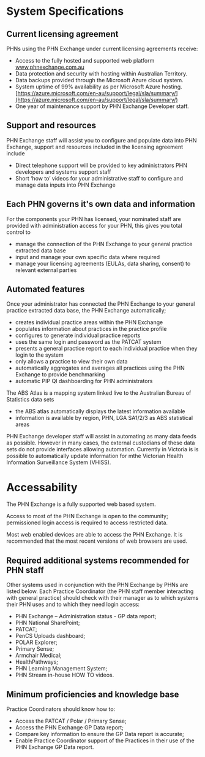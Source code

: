 # System Specifications

## Current licensing agreement

PHNs using the PHN Exchange under current licensing agreements receive:

- Access to the fully hosted and supported web platform www.phnexchange.com.au
- Data protection and security with hosting within Australian Territory.
- Data backups provided through the Microsoft Azure cloud system.
- System uptime of 99% availability as per Microsoft Azure hosting.
    [https://azure.microsoft.com/en-au/support/legal/sla/summary/](https://azure.microsoft.com/en-au/support/legal/sla/summary/)
- One year of maintenance support by PHN Exchange Developer staff.

## Support and resources

PHN Exchange staff will assist you to configure and populate data into PHN Exchange, support and resources included in the licensing agreement include

- Direct telephone support will be provided to key administrators  PHN developers and systems support staff 
- Short ‘how to’ videos for your administrative staff to configure and manage data inputs into PHN Exchange

## Each PHN governs it's own data and information

For  the components your PHN has licensed, 
your nominated staff are provided with administration access for your PHN, this gives you total control to

- manage the connection of the PHN Exchange to your general practice extracted data base
- input and manage your own specific data where required
- manage your licensing agreements (EULAs, data sharing, consent) to relevant external parties 

## Automated features

Once your administrator has connected the PHN Exchange to your general practice extracted data base, 
the PHN Exchange automatically;

- creates individual practice areas within the PHN Exchange
- populates information about practices in the practice profile
- configures to generate individual practice reports
- uses the same login and password as the PATCAT system
- presents a general practice report to each individual practice when they login to the system
- only allows a practice to view their own data 
- automatically aggregates and averages all practices using the PHN Exchange to provide benchmarking
- automatic PIP QI dashboarding for PHN administrators

The ABS Atlas is a mapping system linked live to the Australian Bureau of Statistics data sets
- the ABS atlas automatically displays the latest information available
- information is available by region, PHN, LGA SA1/2/3 as ABS statistical areas 

PHN Exchange developer staff will assist in automating as many data feeds as possible. However in many cases, the external custodians  of these data sets do not provide interfaces allowing automation.  Currently in Victoria is is possible to automatically update information for mthe Victorian Health Information Surveillance System (VHISS).

# Accessability

The PHN Exchange is a fully supported web based system.

Access to most of the PHN Exchange is open to the community; permissioned login access is required to access restricted data.

Most web enabled devices are able to access the PHN Exchange. It is recommended that the most recent versions of web browsers are used.

## Required additional systems recommended for PHN staff 

Other systems used in conjunction with the PHN Exchange by PHNs are listed below.
Each Practice Coordinator (the PHN staff member interacting with general practice) should check with their manager as to which systems their PHN uses and to which they need login access:

- PHN Exchange – Administration status - GP data report;
- PHN National SharePoint; 
- PATCAT;
- PenCS Uploads dashboard;
- POLAR Explorer;
- Primary Sense;
- Armchair Medical;
- HealthPathways; 
- PHN Learning Management System;
- PHN Stream in-house HOW TO videos.

## Minimum proficiencies and knowledge base

Practice Coordinators should know how to:

- Access the PATCAT / Polar / Primary Sense;
- Access the PHN Exchange GP Data report;
- Compare key information to ensure the GP Data report is accurate;
- Enable Practice Coordinator support of the Practices in their use of the PHN Exchange GP Data report.
 
